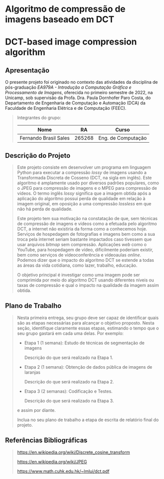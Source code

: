 # Algoritmo de compressão de imagens baseado em DCT
# DCT-based image compression algorithm

## Apresentação

O presente projeto foi originado no contexto das atividades da disciplina de pós-graduação *EA979A - Introdução a Computação Gráfica e Processamento de Imagens*, oferecida no primeiro semestre de 2022, na Unicamp, sob supervisão da Profa. Dra. Paula Dornhofer Paro Costa, do Departamento de Engenharia de Computação e Automação (DCA) da Faculdade de Engenharia Elétrica e de Computação (FEEC).

> Integrantes do grupo:
> 
> |Nome  | RA | Curso|
> |--|--|--|
> | Fernando Brasil Sales  | 265268  | Eng. de Computação |


## Descrição do Projeto
> Este projeto consiste em desenvolver um programa em linguagem Python para executar a compressão *lossy* de imagens usando a Transformada Discreta de Cosseno (DCT, na sigla em inglês). Este algoritmo é amplamente usado por diversos padrões populares, como o JPEG para compressão de imagens e o MPEG para compressão de vídeos. O termo inglês *lossy* significa que a imagem obtida após a aplicação do algoritmo possui perda de qualidade em relação à imagem original, em oposição a uma compressão *lossless* em que não há perda de qualidade.
> 
> Este projeto tem sua motivação na constatação de que, sem técnicas de compressão de imagens e vídeos como a efetuada pelo algoritmo DCT, a internet não existiria da forma como a conhecemos hoje. Serviços de hospedagem de fotografias e imagens bem como a sua troca pela internet seriam bastante impactados caso tivessem que usar arquivos *bitmap* sem compressão. Aplicações *web* como o YouTube, para hospedagem de vídeo, dificilmente poderiam existir, bem como serviços de vídeoconferência e vídeoaulas *online*. Podemos dizer que o impacto do algoritmo DCT se estende a todas as áreas da vida cotidiana, como lazer, trabalho, educação.
> 
> O objetivo principal é investigar como uma imagem pode ser comprimida por meio do algoritmo DCT usando diferentes níveis ou taxas de compressão e qual o impacto na qualidade da imagem assim obtida.


## Plano de Trabalho
> Nesta primeira entrega, seu grupo deve ser capaz de identificar quais são as etapas necessárias para alcançar o objetivo proposto.
> Nesta seção, identifique claramente essas etapas, estimando o tempo que o seu grupo gastará em cada uma delas.
> Por exemplo:
> * Etapa 1 (1 semana): Estudo de técnicas de segmentação de imagens
> 
>     Descrição do que será realizado na Etapa 1.
> * Etapa 2 (1 semana): Obtenção de dados pública de imagens de laranjas
> 
>     Descrição do que será realizado na Etapa 2.
>     
> * Etapa 3 (2 semanas): Codificação e Testes.
> 
>     Descrição do que será realizado na Etapa 3.
>     
> e assim por diante.
> 
> Inclua no seu plano de trabalho a etapa de escrita de relatório final do projeto.


## Referências Bibliográficas
> https://en.wikipedia.org/wiki/Discrete_cosine_transform
> 
> https://en.wikipedia.org/wiki/JPEG
> 
> https://www.math.cuhk.edu.hk/~lmlui/dct.pdf
